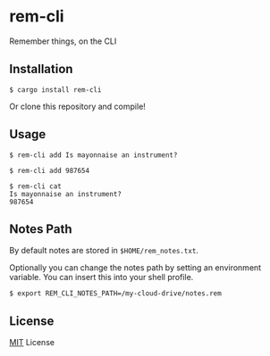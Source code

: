 # rem-cli
Remember things, on the CLI

## Installation

```
$ cargo install rem-cli
```

Or clone this repository and compile!

## Usage

```
$ rem-cli add Is mayonnaise an instrument?

$ rem-cli add 987654

$ rem-cli cat
Is mayonnaise an instrument?
987654
```

## Notes Path

By default notes are stored in `$HOME/rem_notes.txt`.

Optionally you can change the notes path by setting an environment variable. You can insert this into your shell profile.
```
$ export REM_CLI_NOTES_PATH=/my-cloud-drive/notes.rem
```

## License

[MIT](https://github.com/wagnerm/rem/blob/master/LICENSE) License
